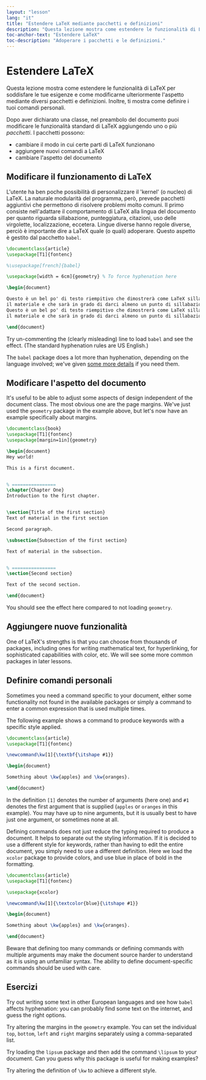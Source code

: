 ```yaml
---
layout: "lesson"
lang: "it"
title: "Estendere LaTeX mediante pacchetti e definizioni"
description: "Questa lezione mostra come estendere le funzionalità di LaTeX per soddisfare le tue esigenze e come modificare l'aspetto dei documenti mediante diversi pacchetti, e ti mostra come puoi definire i tuoi comandi personali."
toc-anchor-text: "Estendere LaTeX"
toc-description: "Adoperare i pacchetti e le definizioni."
---
```


# Estendere LaTeX

<span
  class="summary">Questa lezione mostra come estendere le funzionalità di LaTeX per soddisfare le tue esigenze e come modificarne ulteriormente l'aspetto mediante diversi pacchetti e definizioni. Inoltre, ti mostra come definire i tuoi comandi personali.</span>

Dopo aver dichiarato una classe, nel preambolo del documento 
puoi modificare le funzionalità standard di LaTeX aggiungendo 
uno o più *pacchetti*. I pacchetti possono:

- cambiare il modo in cui certe parti di LaTeX funzionano
- aggiungere nuovi comandi a LaTeX
- cambiare l'aspetto del documento

## Modificare il funzionamento di LaTeX

L'utente ha ben poche possibilità di personalizzare 
il 'kernel' (o nucleo) di LaTeX. La naturale 
modularità del programma, però, prevede pacchetti 
aggiuntivi che permettono di risolvere problemi molto comuni.
Il primo consiste nell'adattare il comportamento di LaTeX alla 
lingua del documento per quanto riguarda sillabazione, punteggiatura, 
citazioni, uso delle virgolette, localizzazione, eccetera.
Lingue diverse hanno regole diverse, perciò è importante dire 
a LaTeX quale (o quali) adoperare. 
Questo aspetto è gestito dal pacchetto `babel`.

```latex
\documentclass{article}
\usepackage[T1]{fontenc}

%\usepackage[french]{babel}

\usepackage[width = 6cm]{geometry} % To force hyphenation here

\begin{document}

Questo è un bel po' di testo riempitivo che dimostrerà come LaTeX sillaba 
il materiale e che sarà in grado di darci almeno un punto di sillabazione.
Questo è un bel po' di testo riempitivo che dimostrerà come LaTeX sillaba 
il materiale e che sarà in grado di darci almeno un punto di sillabazione.

\end{document}
```

Try un-commenting the (clearly misleading) line to load `babel` and see the
effect. (The standard hyphenation rules are US English.)

The `babel` package does a lot more than hyphenation, depending on the language
involved; we've given [some more details](more-06) if you need them.

## Modificare l'aspetto del documento

It's useful to be able to adjust some aspects of design independent of the
document class. The most obvious one are the page margins. We've just used
the `geometry` package in the example above, but let's now have an example
specifically about margins.

```latex
\documentclass{book}
\usepackage[T1]{fontenc}
\usepackage[margin=1in]{geometry}

\begin{document}
Hey world!

This is a first document.


% ================
\chapter{Chapter One}
Introduction to the first chapter.


\section{Title of the first section}
Text of material in the first section

Second paragraph.

\subsection{Subsection of the first section}

Text of material in the subsection.


% ================
\section{Second section}

Text of the second section.

\end{document}
```

You should see the effect here compared to not loading `geometry`.

## Aggiungere nuove funzionalità

One of LaTeX's strengths is that you can choose from thousands of packages,
including ones for writing mathematical text, for hyperlinking, for
sophisticated capabilities with color, etc. We will see some more common
packages in later lessons.

## Definire comandi personali

Sometimes you need a command specific to your document, either some
functionality not found in the available packages or simply a command
to enter a common expression that is used multiple times.

The following example shows a command to produce keywords with a
specific style applied.

```latex
\documentclass{article}
\usepackage[T1]{fontenc}

\newcommand\kw[1]{\textbf{\itshape #1}}

\begin{document}

Something about \kw{apples} and \kw{oranges}.

\end{document}
```

In the definition `[1]` denotes the number of arguments (here one)
and `#1` denotes the first argument that is supplied
(`apples` or `oranges` in this example). You may have up to nine
arguments, but it is usually best to have just one argument, or
sometimes none at all.

Defining commands does not just reduce the typing required to produce
a document. It helps to separate out the styling information. If it is
decided to use a different style for keywords, rather than having to
edit the entire document, you simply need to use a different
definition. Here we load the `xcolor` package to provide colors, and
use blue in place of bold in the formatting.

```latex
\documentclass{article}
\usepackage[T1]{fontenc}

\usepackage{xcolor}

\newcommand\kw[1]{\textcolor{blue}{\itshape #1}}

\begin{document}

Something about \kw{apples} and \kw{oranges}.

\end{document}
```

Beware that defining too many commands or defining commands with
multiple arguments may make the document source harder  to understand
as it is using an unfamiliar syntax. The ability to define
document-specific commands should be used with care.

## Esercizi

Try out writing some text in other European languages and see how `babel`
affects hyphenation: you can probably find some text on the internet, and guess
the right options.

Try altering the margins in the `geometry` example. You can set the individual
`top`, `bottom`, `left` and `right` margins separately using a comma-separated
list.

Try loading the `lipsum` package and then add the command `\lipsum` to your
document. Can you guess why this package is useful for making examples?

Try altering the definition of `\kw` to achieve a different style.
